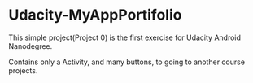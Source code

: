 # Udacity-MyAppPortifolio

This simple project(Project 0) is the first exercise for Udacity Android Nanodegree.

Contains only a Activity, and many buttons, to going to another course projects.
